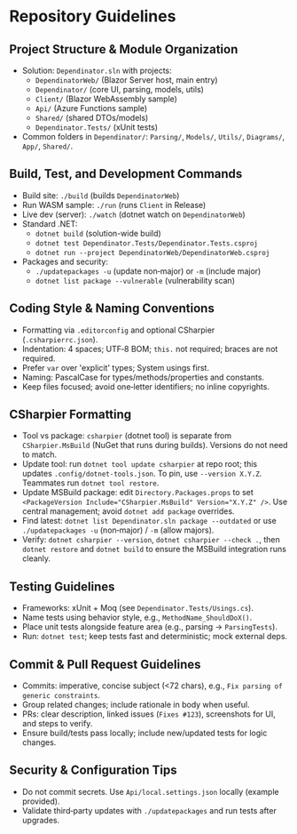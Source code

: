 # Repository Guidelines

## Project Structure & Module Organization
- Solution: `Dependinator.sln` with projects:
  - `DependinatorWeb/` (Blazor Server host, main entry)
  - `Dependinator/` (core UI, parsing, models, utils)
  - `Client/` (Blazor WebAssembly sample)
  - `Api/` (Azure Functions sample)
  - `Shared/` (shared DTOs/models)
  - `Dependinator.Tests/` (xUnit tests)
- Common folders in `Dependinator/`: `Parsing/`, `Models/`, `Utils/`, `Diagrams/`, `App/`, `Shared/`.

## Build, Test, and Development Commands
- Build site: `./build` (builds `DependinatorWeb`)
- Run WASM sample: `./run` (runs `Client` in Release)
- Live dev (server): `./watch` (dotnet watch on `DependinatorWeb`)
- Standard .NET:
  - `dotnet build` (solution-wide build)
  - `dotnet test Dependinator.Tests/Dependinator.Tests.csproj`
  - `dotnet run --project DependinatorWeb/DependinatorWeb.csproj`
- Packages and security:
  - `./updatepackages -u` (update non‑major) or `-m` (include major)
  - `dotnet list package --vulnerable` (vulnerability scan)

## Coding Style & Naming Conventions
- Formatting via `.editorconfig` and optional CSharpier (`.csharpierrc.json`).
- Indentation: 4 spaces; UTF‑8 BOM; `this.` not required; braces are not required.
- Prefer `var` over 'explicit' types; System usings first.
- Naming: PascalCase for types/methods/properties and constants.
- Keep files focused; avoid one‑letter identifiers; no inline copyrights.

## CSharpier Formatting
- Tool vs package: `csharpier` (dotnet tool) is separate from `CSharpier.MsBuild` (NuGet that runs during builds). Versions do not need to match.
- Update tool: run `dotnet tool update csharpier` at repo root; this updates `.config/dotnet-tools.json`. To pin, use `--version X.Y.Z`. Teammates run `dotnet tool restore`.
- Update MSBuild package: edit `Directory.Packages.props` to set `<PackageVersion Include="CSharpier.MsBuild" Version="X.Y.Z" />`. Use central management; avoid `dotnet add package` overrides.
- Find latest: `dotnet list Dependinator.sln package --outdated` or use `./updatepackages -u` (non‑major) / `-m` (allow majors).
- Verify: `dotnet csharpier --version`, `dotnet csharpier --check .`, then `dotnet restore` and `dotnet build` to ensure the MSBuild integration runs cleanly.

## Testing Guidelines
- Frameworks: xUnit + Moq (see `Dependinator.Tests/Usings.cs`).
- Name tests using behavior style, e.g., `MethodName_ShouldDoX()`.
- Place unit tests alongside feature area (e.g., parsing → `ParsingTests`).
- Run: `dotnet test`; keep tests fast and deterministic; mock external deps.

## Commit & Pull Request Guidelines
- Commits: imperative, concise subject (<72 chars), e.g., `Fix parsing of generic constraints`.
- Group related changes; include rationale in body when useful.
- PRs: clear description, linked issues (`Fixes #123`), screenshots for UI, and steps to verify.
- Ensure build/tests pass locally; include new/updated tests for logic changes.

## Security & Configuration Tips
- Do not commit secrets. Use `Api/local.settings.json` locally (example provided).
- Validate third‑party updates with `./updatepackages` and run tests after upgrades.
